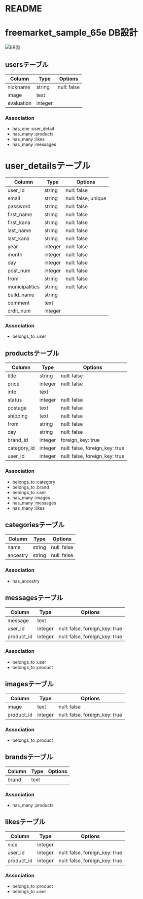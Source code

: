 # README


# freemarket_sample_65e DB設計
![ER図](https://i.imgur.com/e9GuKDB.jpg)


## usersテーブル
|Column|Type|Options|
|------|----|-------|
|nickname|string|null: false|
|image|text||
|evaluation|integer||
### Association
- has_one :user_detail
- has_many :products
- has_many :likes
- has_many :messages

# user_detailsテーブル
|Column|Type|Options|
|------|----|-------|
|user_id|string|null: false|
|email|string|null: false, unique|
|password|string|null: false||
|first_name|string|null: false|
|first_kana|string|null: false|
|last_name|string|null: false|
|last_kana|string|null: false|
|year|integer|null: false|
|month|integer|null: false|
|day|integer|null: false|
|post_num|integer|null: false|
|from|string|null: false|
|municipalities|string|null: false|
|build_name|string||
|comment|text||
|crdit_num|integer||
### Association
- belongs_to :user

## productsテーブル
|Column|Type|Options|
|------|----|-------|
|title|string|null: false|
|price|integer|null: false|
|info|text||
|status|integer|null: false|
|postage|text|null: false|
|shipping|text|null: false|
|from|string|null: false|
|day|string|null: false|
|brand_id|integer|foreign_key: true|
|category_id|integer|null: false, foreign_key: true|
|user_id|integer|null: false, foreign_key: true|
### Association
- belongs_to :category
- belongs_to :brand
- belongs_to :user
- has_many :images
- has_many :messages
- has_many :likes



## categoriesテーブル
|Column|Type|Options|
|------|----|-------|
|name|string|null: false|
|ancestry|string|null: false|
### Association
- has_ancestry

## messagesテーブル
|Column|Type|Options|
|------|----|-------|
|message|text||
|user_id|integer|null: false, foreign_key: true|
|product_id|integer|null: false, foreign_key: true|
### Association
- belongs_to :user
- belongs_to :product

## imagesテーブル
|Column|Type|Options|
|------|----|-------|
|image|text|null: false|
|product_id|integer|null: false, foreign_key: true|
### Association
- belongs_to :product

## brandsテーブル
|Column|Type|Options|
|------|----|-------|
|brand|text||
### Association
- has_many :products


## likesテーブル
|Column|Type|Options|
|------|----|-------|
|nice|integer||
|user_id|integer|null: false, foreign_key: true|
|product_id|integer|null: false, foreign_key: true|
### Association
- belongs_to :product
- belongs_to :user

